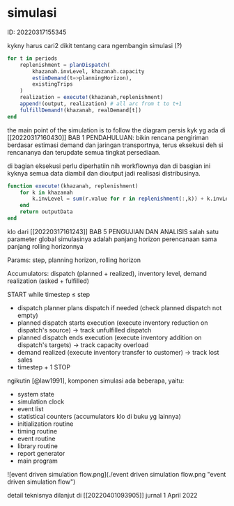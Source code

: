 # simulasi
ID: 20220317155345

kykny harus cari2 dikit tentang cara ngembangin simulasi (?)

```julia
for t in periods
    replenishment = planDispatch(
        khazanah.invLevel, khazanah.capacity
        estimDemand(t=>planningHorizon), 
        existingTrips
    )
    realization = execute!(khazanah,replenishment)
    append!(output, realization) # all arc from t to t+1
    fulfillDemand!(khazanah, realDemand[t])
end                             
```

the main point of the simulation is to follow the diagram persis kyk yg ada di [[20220317160430]] BAB 1 PENDAHULUAN: bikin rencana pengiriman berdasar estimasi demand dan jaringan transportnya, terus eksekusi deh si rencananya dan terupdate semua tingkat persediaan.

di bagian eksekusi perlu diperhatiin nih workflownya dan di basgian ini kyknya semua data diambil dan dioutput jadi realisasi distribusinya.

```julia
function execute!(khazanah, replenishment)
    for k in khazanah
        k.invLevel = sum(r.value for r in replenishment(:,k)) + k.invLevel # new inv level
    end
    return outputData
end     
```

klo dari [[20220317161243]] BAB 5 PENGUJIAN DAN ANALISIS salah satu parameter global simulasinya adalah panjang horizon perencanaan sama panjang rolling horizonnya


Params: step, planning horizon, rolling horizon

Accumulators: dispatch (planned + realized), inventory level, demand realization (asked + fulfilled)

START
while timestep ≤ step
- dispatch planner plans dispatch if needed (check planned dispatch not empty)
- planned dispatch starts execution (execute inventory reduction on dispatch's source) → track unfulfilled dispatch
- planned dispatch ends execution (execute inventory addition on dispatch's targets) → track capacity overload
- demand realized (execute inventory transfer to customer) → track lost sales
- timestep + 1
STOP

ngikutin [@law1991], komponen simulasi ada beberapa, yaitu:
 - system state
 - simulation clock
 - event list
 - statistical counters (accumulators klo di buku yg lainnya)
 - initialization routine
 - timing routine
 - event routine
 - library routine
 - report generator
 - main program

![event driven simulation flow.png](./event driven simulation flow.png "event driven simulation flow")

detail teknisnya dilanjut di [[20220401093905]] jurnal 1 April 2022




